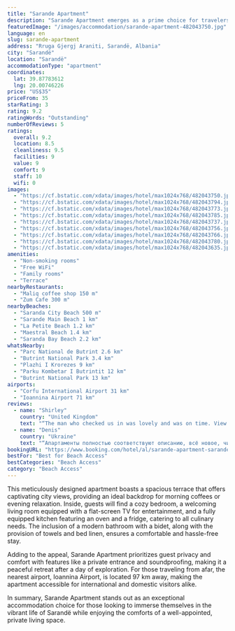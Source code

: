 ```yaml
---
title: "Sarande Apartment"
description: "Sarande Apartment emerges as a prime choice for travelers seeking comfort and convenience in the heart of Sarandë."
featuredImage: "/images/accommodation/sarande-apartment-482043750.jpg"
language: en
slug: sarande-apartment
address: "Rruga Gjergj Araniti, Sarandë, Albania"
city: "Sarandë"
location: "Sarandë"
accommodationType: "apartment"
coordinates:
  lat: 39.87783612
  lng: 20.00746226
price: "US$35"
priceFrom: 35
starRating: 3
rating: 9.2
ratingWords: "Outstanding"
numberOfReviews: 5
ratings:
  overall: 9.2
  location: 8.5
  cleanliness: 9.5
  facilities: 9
  value: 9
  comfort: 9
  staff: 10
  wifi: 0
images:
  - "https://cf.bstatic.com/xdata/images/hotel/max1024x768/482043750.jpg?k=ac8f0b5f2ba12f0f275f232daf993afc13b14f37e1ebe4dcff84a2f99657cc95&o=&hp=1"
  - "https://cf.bstatic.com/xdata/images/hotel/max1024x768/482043794.jpg?k=cea589a24e62f663f4e7dbace54b684af16076c87fb547fd51f6f32ab9f535d3&o=&hp=1"
  - "https://cf.bstatic.com/xdata/images/hotel/max1024x768/482043773.jpg?k=f75be14fb897840baf267f31c9ae1221611ec554c8bc0fd1c7acda1a5f4d435d&o=&hp=1"
  - "https://cf.bstatic.com/xdata/images/hotel/max1024x768/482043785.jpg?k=0d220726ef58c023136de2f9611ee68124365440ead7a5af5c5077ad8c52a055&o=&hp=1"
  - "https://cf.bstatic.com/xdata/images/hotel/max1024x768/482043737.jpg?k=db0e159754b4e1e23e74fa4f668a1993a0f1a8767c8d22455298e9513d6a9484&o=&hp=1"
  - "https://cf.bstatic.com/xdata/images/hotel/max1024x768/482043756.jpg?k=b8c0210b30a5d2fc7067c0478e676a0fdf309ded5d2c283ef1037f330c43bede&o=&hp=1"
  - "https://cf.bstatic.com/xdata/images/hotel/max1024x768/482043766.jpg?k=10585f608338c0cabd99635d1ad261125a55bb98238757b333deb522b9d07cf3&o=&hp=1"
  - "https://cf.bstatic.com/xdata/images/hotel/max1024x768/482043780.jpg?k=09437314b42f03acc044e1232800b3d65a0fc24c00b2f75165d22a4160a1c5a0&o=&hp=1"
  - "https://cf.bstatic.com/xdata/images/hotel/max1024x768/482043635.jpg?k=d3f10c34830d607de4e4abb0b8c331bab45f6ea1e7c4c64c9fbffdd21c372b7c&o=&hp=1"
amenities:
  - "Non-smoking rooms"
  - "Free WiFi"
  - "Family rooms"
  - "Terrace"
nearbyRestaurants:
  - "Maliq coffee shop 150 m"
  - "Zum Cafe 300 m"
nearbyBeaches:
  - "Saranda City Beach 500 m"
  - "Sarande Main Beach 1 km"
  - "La Petite Beach 1.2 km"
  - "Maestral Beach 1.4 km"
  - "Saranda Bay Beach 2.2 km"
whatsNearby:
  - "Parc National de Butrint 2.6 km"
  - "Butrint National Park 3.4 km"
  - "Plazhi I Krorezes 9 km"
  - "Parku Kombetar I Butrintit 12 km"
  - "Butrint National Park 13 km"
airports:
  - "Corfu International Airport 31 km"
  - "Ioannina Airport 71 km"
reviews:
  - name: "Shirley"
    country: "United Kingdom"
    text: "“The man who checked us in was lovely and was on time. View from the balcony is gorgeous. You have to go up the hill but it’s not too bad if you’re used to walking - we found it to be fine for a 4 night stay. Apartment is very big and well...”"
  - name: "Denis"
    country: "Ukraine"
    text: "“Апартаменты полностью соответствуют описанию, всё новое, чистое.Хозяева очень приветливые люди, если возникали вопросы, всё очень быстро решалось. Парковка просто на улице, мы были в сентябре и место всегда находили) Дом расположен на горе( в...”"
bookingURL: "https://www.booking.com/hotel/al/sarande-apartment-sarande1.en-gb.html?aid=8035640"
bestFor: "Best for Beach Access"
bestCategories: "Beach Access"
category: "Beach Access"
---
```


This meticulously designed apartment boasts a spacious terrace that offers captivating city views, providing an ideal backdrop for morning coffees or evening relaxation. Inside, guests will find a cozy bedroom, a welcoming living room equipped with a flat-screen TV for entertainment, and a fully equipped kitchen featuring an oven and a fridge, catering to all culinary needs. The inclusion of a modern bathroom with a bidet, along with the provision of towels and bed linen, ensures a comfortable and hassle-free stay.

Adding to the appeal, Sarande Apartment prioritizes guest privacy and comfort with features like a private entrance and soundproofing, making it a peaceful retreat after a day of exploration. For those traveling from afar, the nearest airport, Ioannina Airport, is located 97 km away, making the apartment accessible for international and domestic visitors alike.

In summary, Sarande Apartment stands out as an exceptional accommodation choice for those looking to immerse themselves in the vibrant life of Sarandë while enjoying the comforts of a well-appointed, private living space.
